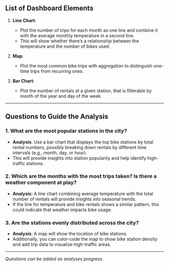 ## List of Dashboard Elements

1. **Line Chart**:
   - Plot the number of trips for each month as one line and combine it with the average monthly temperature in a second line.
   - This will show whether there’s a relationship between the temperature and the number of bikes used.

2. **Map**:
   - Plot the most common bike trips with aggregation to distinguish one-time trips from recurring ones.

3. **Bar Chart**:
   - Plot the number of rentals at a given station, that is filterable by month of the year and day of the week.

---

## Questions to Guide the Analysis

### 1. What are the most popular stations in the city?
   - **Analysis**: Use a bar chart that displays the top bike stations by total rental numbers, possibly breaking down rentals by different time intervals (e.g., month, day, or hour).
   - This will provide insights into station popularity and help identify high-traffic stations.

### 2. Which are the months with the most trips taken? Is there a weather component at play?
   - **Analysis**: A line chart combining average temperature with the total number of rentals will provide insights into seasonal trends.
   - If the line for temperature and bike rentals shows a similar pattern, this could indicate that weather impacts bike usage.

### 3. Are the stations evenly distributed across the city?
   - **Analysis**: A map will show the location of bike stations.
   - Additionally, you can color-code the map to show bike station density and add trip data to visualize high-traffic areas.

---

*Questions can be added as analyses progress.*

